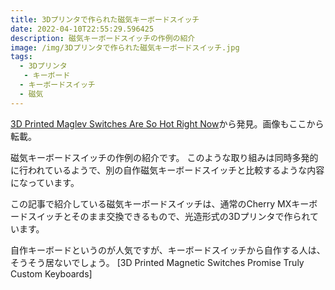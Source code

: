 ```yaml
---
title: 3Dプリンタで作られた磁気キーボードスイッチ
date: 2022-04-10T22:55:29.596425
description: 磁気キーボードスイッチの作例の紹介
image: /img/3Dプリンタで作られた磁気キーボードスイッチ.jpg
tags:
  - 3Dプリンタ
   - キーボード
  - キーボードスイッチ
  - 磁気
---
```

[3D Printed Maglev Switches Are So Hot Right Now](https://hackaday.com/2022/02/08/3d-printed-maglev-switches-are-so-hot-right-now/)から発見。画像もここから転載。

磁気キーボードスイッチの作例の紹介です。
このような取り組みは同時多発的に行われているようで、別の自作磁気キーボードスイッチと比較するような内容になっています。

この記事で紹介している磁気キーボードスイッチは、通常のCherry MXキーボードスイッチとそのまま交換できるもので、光造形式の3Dプリンタで作られています。

自作キーボードというのが人気ですが、キーボードスイッチから自作する人は、そうそう居ないでしょう。
[3D Printed Magnetic Switches Promise Truly Custom Keyboards]

